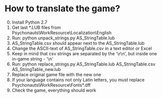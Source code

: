 # How to translate the game? 

0. Install Python 2.7
1. Get last *.LUB files from Psychonauts\WorkResource\Localization\English
2. Run: python unpack_strings.py AS_StringTable.lub 
3. AS_StringTable.csv should appear next to the AS_StringTable.lub
4. Change the ASCII-text of AS_StringTable.csv in a text editor or Excel
5. Keep in mind that csv strings are separated by the '\r\n', but inside one in-game string - '\n'
6. Run: python replace_strings.py AS_StringTable.lub AS_StringTable.csv AS_StringTable_new.lub
7. Replace original game file with the new one
8. If your language contains not only Latin letters, you must replace Psychonauts\WorkResource\Fonts\*.dff
9. Check the game, everything should work
